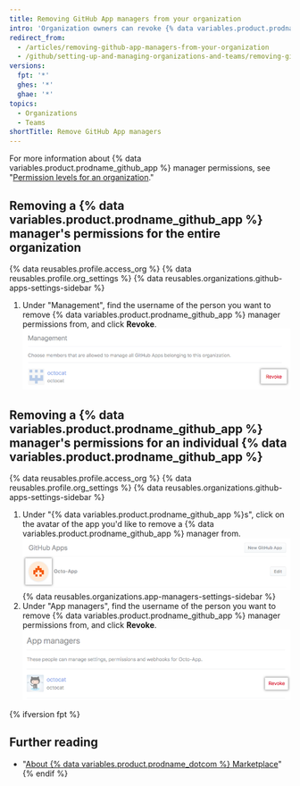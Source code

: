 ```yaml
---
title: Removing GitHub App managers from your organization
intro: 'Organization owners can revoke {% data variables.product.prodname_github_app %} manager permissions that were granted to a member of the organization.'
redirect_from:
  - /articles/removing-github-app-managers-from-your-organization
  - /github/setting-up-and-managing-organizations-and-teams/removing-github-app-managers-from-your-organization
versions:
  fpt: '*'
  ghes: '*'
  ghae: '*'
topics:
  - Organizations
  - Teams
shortTitle: Remove GitHub App managers
---
```


For more information about {% data variables.product.prodname_github_app %} manager permissions, see "[Permission levels for an organization](/articles/permission-levels-for-an-organization#github-app-managers)."

## Removing a {% data variables.product.prodname_github_app %} manager's permissions for the entire organization

{% data reusables.profile.access_org %}
{% data reusables.profile.org_settings %}
{% data reusables.organizations.github-apps-settings-sidebar %}
1. Under "Management", find the username of the person you want to remove {% data variables.product.prodname_github_app %} manager permissions from, and click **Revoke**.
![Revoke {% data variables.product.prodname_github_app %} manager permissions](/assets/images/help/organizations/github-app-manager-revoke-permissions.png)

## Removing a {% data variables.product.prodname_github_app %} manager's permissions for an individual {% data variables.product.prodname_github_app %}

{% data reusables.profile.access_org %}
{% data reusables.profile.org_settings %}
{% data reusables.organizations.github-apps-settings-sidebar %}
1. Under "{% data variables.product.prodname_github_app %}s", click on the avatar of the app you'd like to remove a {% data variables.product.prodname_github_app %} manager from.
![Select {% data variables.product.prodname_github_app %}](/assets/images/help/organizations/select-github-app.png)
{% data reusables.organizations.app-managers-settings-sidebar %}
1. Under "App managers", find the username of the person you want to remove {% data variables.product.prodname_github_app %} manager permissions from, and click **Revoke**.
![Revoke {% data variables.product.prodname_github_app %} manager permissions](/assets/images/help/organizations/github-app-manager-revoke-permissions-individual-app.png)

{% ifversion fpt %}
## Further reading

- "[About {% data variables.product.prodname_dotcom %} Marketplace](/articles/about-github-marketplace/)"
{% endif %}

